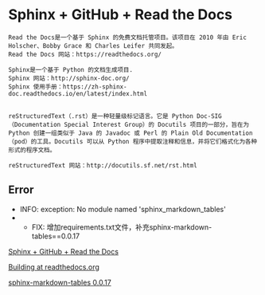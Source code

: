 # Sphinx + GitHub + Read the Docs
```
Read the Docs是一个基于 Sphinx 的免费文档托管项目。该项目在 2010 年由 Eric Holscher、Bobby Grace 和 Charles Leifer 共同发起。
Read the Docs 网站：https://readthedocs.org/

Sphinx是一个基于 Python 的文档生成项目.
Sphinx 网站：http://sphinx-doc.org/
Sphinx 使用手册：https://zh-sphinx-doc.readthedocs.io/en/latest/index.html


reStructuredText（.rst）是一种轻量级标记语言。它是 Python Doc-SIG（Documentation Special Interest Group）的 Docutils 项目的一部分，旨在为 Python 创建一组类似于 Java 的 Javadoc 或 Perl 的 Plain Old Documentation（pod）的工具。Docutils 可以从 Python 程序中提取注释和信息，并将它们格式化为各种形式的程序文档。

reStructuredText 网站：http://docutils.sf.net/rst.html
```


## Error
-  INFO: exception: No module named 'sphinx_markdown_tables'
- - FIX: 增加requirements.txt文件，补充sphinx-markdown-tables==0.0.17 








[Sphinx + GitHub + Read the Docs](https://www.freesion.com/article/67781373740/)


[Building at readthedocs.org](readthedocs.org)


[sphinx-markdown-tables 0.0.17](https://pypi.org/project/sphinx-markdown-tables/#modal-close)
